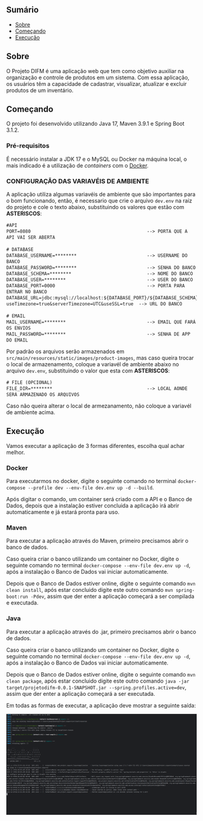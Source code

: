 ## Sumário

- [Sobre](#about)
- [Começando](#started)
- [Execução](#execution)

## Sobre <a name = "about"></a>

O Projeto DIFM é uma aplicação web que tem como objetivo auxiliar na organização e controle de produtos em um sistema. 
Com essa aplicação, os usuários têm a capacidade de cadastrar, visualizar, atualizar e excluir produtos de um inventário. 

## Começando <a name = "started"></a>

O projeto foi desenvolvido utilizando Java 17, Maven 3.9.1 e Spring Boot 3.1.2. 

### Pré-requisitos

É necessário instalar a JDK 17 e o MySQL ou Docker na máquina local, o mais indicado é a utilização de _containers_ com o [Docker](https://www.docker.com/).

### CONFIGURAÇÃO DAS VARIAVÉIS DE AMBIENTE

A aplicação utiliza algumas variavéis de ambiente que são importantes para o bom funcionando, então, é necessario que crie o arquivo ```dev.env``` na raiz do projeto e cole o texto abaixo, substituindo os valores que estão com **ASTERISCOS**:
```
#API
PORT=8080                                           --> PORTA QUE A API VAI SER ABERTA

# DATABASE        
DATABASE_USERNAME=********                          --> USERNAME DO BANCO
DATABASE_PASSWORD=********                          --> SENHA DO BANCO
DATABASE_SCHEMA=********                            --> NOME DO BANCO
DATABASE_USER=********                              --> USER DO BANCO
DATABASE_PORT=0000                                  --> PORTA PARA ENTRAR NO BANCO
DATABASE_URL=jdbc:mysql://localhost:${DATABASE_PORT}/${DATABASE_SCHEMA}?useTimezone=true&serverTimezone=UTC&useSSL=true  --> URL DO BANCO

# EMAIL
MAIL_USERNAME=********                              --> EMAIL QUE FARÁ OS ENVIOS
MAIL_PASSWORD=********                              --> SENHA DE APP DO EMAIL
```

Por padrão os arquivos serão armazenados em ```src/main/resources/static/images/product-images```, mas caso queira trocar o local de armazenamento, coloque a variavél de ambiente abaixo no arquivo ```dev.env```, substituindo o valor que esta com **ASTERISCOS**:
```
# FILE (OPCIONAL)
FILE_DIR=********                                   --> LOCAL AONDE SERÁ ARMAZENADO OS ARQUIVOS
```

Caso não queira alterar o local de armezanamento, não coloque a variavél de ambiente acima.

## Execução <a name = "execution"></a>

Vamos executar a aplicação de 3 formas diferentes, escolha qual achar melhor.

### Docker

Para executarmos no docker, digite o seguinte comando no terminal ```docker-compose --profile dev --env-file dev.env up -d --build```.

Após digitar o comando, um container será criado com a API e o Banco de Dados, depois que a instalação estiver concluida a aplicação irá abrir automaticamente e já estará pronta para uso.

### Maven

Para executar a aplicação através do Maven, primeiro precisamos abrir o banco de dados.

Caso queira criar o banco utilizando um container no Docker, digite o seguinte comando no terminal ```docker-compose --env-file dev.env up -d```, após a instalação o Banco de Dados vai iniciar automaticamente.

Depois que o Banco de Dados estiver online, digite o seguinte comando ```mvn clean install```, após estar concluido digite este outro comando ```mvn spring-boot:run -Pdev```, assim que der enter a aplicação começará a ser compilada e executada.

### Java

Para executar a aplicação através do .jar, primeiro precisamos abrir o banco de dados.

Caso queira criar o banco utilizando um container no Docker, digite o seguinte comando no terminal ```docker-compose --env-file dev.env up -d```, após a instalação o Banco de Dados vai iniciar automaticamente.

Depois que o Banco de Dados estiver online, digite o seguinte comando ```mvn clean package```, após estar concluido digite este outro comando ```java -jar target/projetodifm-0.0.1-SNAPSHOT.jar --spring.profiles.active=dev```, assim que der enter a aplicação começará a ser executada. 

Em todas as formas de executar, a aplicação deve mostrar a seguinte saída:

![spring_output](spring-out.png)
